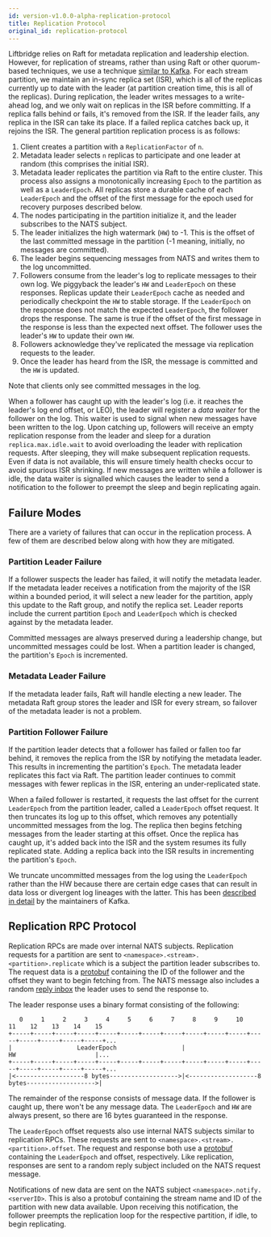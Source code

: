 ```yaml
---
id: version-v1.0.0-alpha-replication-protocol
title: Replication Protocol
original_id: replication-protocol
---
```


Liftbridge relies on Raft for metadata replication and leadership election.
However, for replication of streams, rather than using Raft or other
quorum-based techniques, we use a technique [similar to
Kafka](https://www.confluent.io/blog/hands-free-kafka-replication-a-lesson-in-operational-simplicity/).
For each stream partition, we maintain an in-sync replica set (ISR), which is all
of the replicas currently up to date with the leader (at partition creation time,
this is all of the replicas). During replication, the leader writes messages to a
write-ahead log, and we only wait on replicas in the ISR before committing. If
a replica falls behind or fails, it's removed from the ISR. If the leader
fails, any replica in the ISR can take its place. If a failed replica catches
back up, it rejoins the ISR. The general partition replication process is as
follows:

1. Client creates a partition with a `ReplicationFactor` of `n`.
1. Metadata leader selects `n` replicas to participate and one leader at random
   (this comprises the initial ISR).
1. Metadata leader replicates the partition via Raft to the entire cluster. This
   process also assigns a monotonically increasing `Epoch` to the partition as
   well as a `LeaderEpoch`. All replicas store a durable cache of each
   `LeaderEpoch` and the offset of the first message for the epoch used for
   recovery purposes described below.
1. The nodes participating in the partition initialize it, and the leader
   subscribes to the NATS subject.
1. The leader initializes the high watermark (`HW`) to -1. This is the offset of
   the last committed message in the partition (-1 meaning, initially, no
   messages are committed).
1. The leader begins sequencing messages from NATS and writes them to the log
   uncommitted.
1. Followers consume from the leader's log to replicate messages to their own
   log. We piggyback the leader's `HW` and `LeaderEpoch` on these responses.
   Replicas update their `LeaderEpoch` cache as needed and periodically
   checkpoint the `HW` to stable storage. If the `LeaderEpoch` on the response
   does not match the expected `LeaderEpoch`, the follower drops the response.
   The same is true if the offset of the first message in the response is less
   than the expected next offset. The follower uses the leader's `HW` to update
   their own `HW`.
1. Followers acknowledge they've replicated the message via replication
   requests to the leader.
1. Once the leader has heard from the ISR, the message is committed and the
   `HW` is updated.

Note that clients only see committed messages in the log.

When a follower has caught up with the leader's log (i.e. it reaches the
leader's log end offset, or LEO), the leader will register a _data waiter_ for
the follower on the log. This waiter is used to signal when new messages have
been written to the log. Upon catching up, followers will receive an empty
replication response from the leader and sleep for a duration
`replica.max.idle.wait` to avoid overloading the leader with replication
requests. After sleeping, they will make subsequent replication requests. Even
if data is not available, this will ensure timely health checks occur to avoid
spurious ISR shrinking. If new messages are written while a follower is idle,
the data waiter is signalled which causes the leader to send a notification to
the follower to preempt the sleep and begin replicating again.

## Failure Modes

There are a variety of failures that can occur in the replication process. A
few of them are described below along with how they are mitigated.

### Partition Leader Failure

If a follower suspects the leader has failed, it will notify the metadata
leader. If the metadata leader receives a notification from the majority of the
ISR within a bounded period, it will select a new leader for the partition, apply
this update to the Raft group, and notify the replica set. Leader reports
include the current partition `Epoch` and `LeaderEpoch` which is checked against
by the metadata leader.

Committed messages are always preserved during a leadership change, but
uncommitted messages could be lost. When a partition leader is changed, the
partition's `Epoch` is incremented.

### Metadata Leader Failure

If the metadata leader fails, Raft will handle electing a new leader. The
metadata Raft group stores the leader and ISR for every stream, so failover of
the metadata leader is not a problem.

### Partition Follower Failure

If the partition leader detects that a follower has failed or fallen too far
behind, it removes the replica from the ISR by notifying the metadata leader.
This results in incrementing the partition's `Epoch`. The metadata leader
replicates this fact via Raft. The partition leader continues to commit messages
with fewer replicas in the ISR, entering an under-replicated state.

When a failed follower is restarted, it requests the last offset for the
current `LeaderEpoch` from the partition leader, called a `LeaderEpoch` offset
request. It then truncates its log up to this offset, which removes any
potentially uncommitted messages from the log.  The replica then begins
fetching messages from the leader starting at this offset. Once the replica has
caught up, it's added back into the ISR and the system resumes its fully
replicated state. Adding a replica back into the ISR results in incrementing
the partition's `Epoch`.

We truncate uncommitted messages from the log using the `LeaderEpoch` rather
than the HW because there are certain edge cases that can result in data loss
or divergent log lineages with the latter. This has been [described in
detail](https://cwiki.apache.org/confluence/display/KAFKA/KIP-101+-+Alter+Replication+Protocol+to+use+Leader+Epoch+rather+than+High+Watermark+for+Truncation)
by the maintainers of Kafka.

## Replication RPC Protocol

Replication RPCs are made over internal NATS subjects. Replication requests for
a partition are sent to `<namespace>.<stream>.<partition>.replicate` which is a
subject the partition leader subscribes to. The request data is a
[protobuf](https://github.com/liftbridge-io/liftbridge/blob/8bee0478da97711dc2a8e1fdae8b2d2e3086c756/server/proto/internal.proto#L87-L90)
containing the ID of the follower and the offset they want to begin fetching
from. The NATS message also includes a random [reply
inbox](https://nats-io.github.io/docs/developer/sending/replyto.html) the
leader uses to send the response to.

The leader response uses a binary format consisting of the following:

```
   0     1     2     3     4     5     6     7     8     9     10    11    12    13    14    15
+-----+-----+-----+-----+-----+-----+-----+-----+-----+-----+-----+-----+-----+-----+-----+-----+...
|                  LeaderEpoch                  |                       HW                      |...
+-----+-----+-----+-----+-----+-----+-----+-----+-----+-----+-----+-----+-----+-----+-----+-----+...
|<-------------------8 bytes------------------->|<-------------------8 bytes------------------->|
```

The remainder of the response consists of message data. If the follower is
caught up, there won't be any message data. The `LeaderEpoch` and `HW` are
always present, so there are 16 bytes guaranteed in the response.

The `LeaderEpoch` offset requests also use internal NATS subjects similar to
replication RPCs. These requests are sent to
`<namespace>.<stream>.<partition>.offset`. The request and response both use a
[protobuf](https://github.com/liftbridge-io/liftbridge/blob/8bee0478da97711dc2a8e1fdae8b2d2e3086c756/server/proto/internal.proto#L92-L98)
containing the `LeaderEpoch` and offset, respectively. Like replication,
responses are sent to a random reply subject included on the NATS request
message.

Notifications of new data are sent on the NATS subject
`<namespace>.notify.<serverID>`. This is also a protobuf containing the stream
name and ID of the partition with new data available. Upon receiving this
notification, the follower preempts the replication loop for the respective
partition, if idle, to begin replicating.
